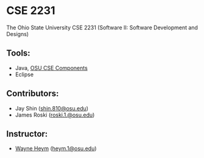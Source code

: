 # CSE 2231

The Ohio State University CSE 2231 (Software II: Software Development and Designs)

## Tools:
* Java, [OSU CSE Components](http://web.cse.ohio-state.edu/software/common/doc/)
* Eclipse
## Contributors:
- Jay Shin (shin.810@osu.edu)
- James Roski (roski.1.@osu.edu)

## Instructor:
- [Wayne Heym](https://cse.osu.edu/people/heym.1) (heym.1@osu.edu)
